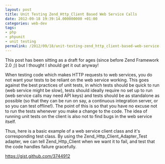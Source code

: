 ```yaml
---
layout: post
title: Unit Testing Zend_Http_Client Based Web Service Calls
date: 2012-09-18 19:39:14.000000000 +01:00
categories: web-dev
tags:
- php
- phpunit
- unit testing
permalink: /2012/09/18/unit-testing-zend_http_client-based-web-service-calls/
---
```

This post has been sitting as a draft for ages (since before Zend Framework 2.0 ;)) but I thought I should get it out anyway!

When testing code which makes HTTP requests to web services, you do not want your tests to be reliant on the web service working. This goes against the best practices of unit tests, in which tests should be quick to run (web service might be slow), tests should ideally require no set up to run (web service calls may need API keys) and tests should be as standalone as possible (so that they can be run on say, a continuous integration server, or so you can test offline!). The point of this is so that you have no excuse not to run the tests whenever you make a change to the code. The idea of running unit tests on the client is also not to find bugs in the web service itself.

Thus, here is a basic example of a web service client class and it's corresponding test class. By using the Zend_Http_Client_Adapter_Test adapter, we can tell Zend_Http_Client when we want it to fail, and test that the code handles failure gracefully.

https://gist.github.com/3744912
